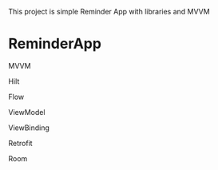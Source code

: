 
This project is simple Reminder App with libraries and MVVM

# ReminderApp

MVVM

Hilt

Flow

ViewModel

ViewBinding

Retrofit

Room
